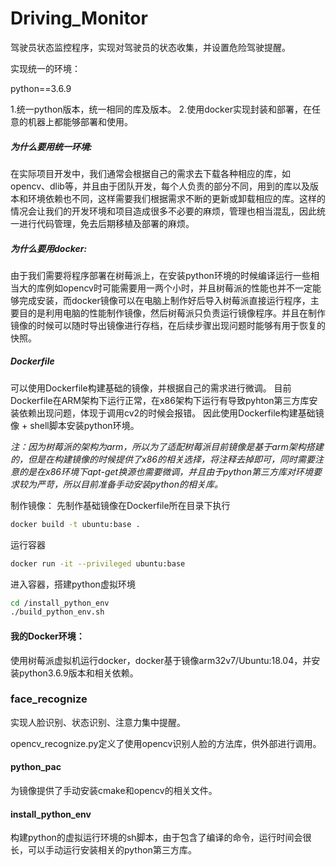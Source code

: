 # Driving_Monitor
驾驶员状态监控程序，实现对驾驶员的状态收集，并设置危险驾驶提醒。

实现统一的环境：

python==3.6.9

1.统一python版本，统一相同的库及版本。
2.使用docker实现封装和部署，在任意的机器上都能够部署和使用。

##### 为什么要用统一环境:

在实际项目开发中，我们通常会根据自己的需求去下载各种相应的库，如opencv、dlib等，并且由于团队开发，每个人负责的部分不同，用到的库以及版本和环境依赖也不同，这样需要我们根据需求不断的更新或卸载相应的库。这样的情况会让我们的开发环境和项目造成很多不必要的麻烦，管理也相当混乱，因此统一进行代码管理，免去后期移植及部署的麻烦。

##### 为什么要用docker:

由于我们需要将程序部署在树莓派上，在安装python环境的时候编译运行一些相当大的库例如opencv时可能需要用一两个小时，并且树莓派的性能也并不一定能够完成安装，而docker镜像可以在电脑上制作好后导入树莓派直接运行程序，主要目的是利用电脑的性能制作镜像，然后树莓派只负责运行镜像程序。并且在制作镜像的时候可以随时导出镜像进行存档，在后续步骤出现问题时能够有用于恢复的快照。

##### Dockerfile

可以使用Dockerfile构建基础的镜像，并根据自己的需求进行微调。
目前Dockerfile在ARM架构下运行正常，在x86架构下运行有导致pyhton第三方库安装依赖出现问题，体现于调用cv2的时候会报错。
因此使用Dockerfile构建基础镜像 + shell脚本安装python环境。

*注：因为树莓派的架构为arm，所以为了适配树莓派目前镜像是基于arm架构搭建的，但是在构建镜像的时候提供了x86的相关选择，将注释去掉即可，同时需要注意的是在x86环境下apt-get换源也需要微调，并且由于python第三方库对环境要求较为严苛，所以目前准备手动安装python的相关库。*

制作镜像：
先制作基础镜像在Dockerfile所在目录下执行

```bash
docker build -t ubuntu:base .
```

运行容器

```bash
docker run -it --privileged ubuntu:base
```

进入容器，搭建python虚拟环境

```bash
cd /install_python_env
./build_python_env.sh
```

#### 我的Docker环境：

使用树莓派虚拟机运行docker，docker基于镜像arm32v7/Ubuntu:18.04，并安装python3.6.9版本和相关依赖。

### face_recognize

实现人脸识别、状态识别、注意力集中提醒。

opencv_recognize.py定义了使用opencv识别人脸的方法库，供外部进行调用。

#### python_pac

为镜像提供了手动安装cmake和opencv的相关文件。

#### install_python_env

构建python的虚拟运行环境的sh脚本，由于包含了编译的命令，运行时间会很长，可以手动运行安装相关的python第三方库。